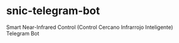 # snic-telegram-bot
Smart Near-Infrared Control (Control Cercano Infrarrojo Inteligente) Telegram Bot
